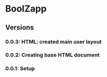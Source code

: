 # BoolZapp

## Versions

### 0.0.3: HTML: created main user layout

### 0.0.2: Creating base HTML document

### 0.0.1: Setup
